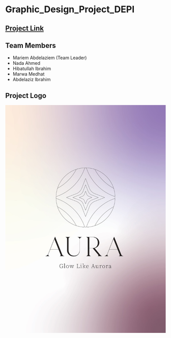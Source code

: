 # Graphic_Design_Project_DEPI

## [Project Link](https://drive.google.com/drive/folders/1hvYI9JKdbTVFOIaU80fyFkcDbd7Tznm_)

## Team Members
- Mariem Abdelaziem (Team Leader)
- Nada Ahmed
- Hibatullah Ibrahim
- Marwa Medhat
- Abdelaziz Ibrahim


## Project Logo

![logo image](IMG-20250225-WA0012.jpg)

